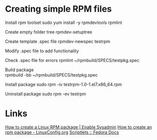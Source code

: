 # Creating simple RPM files

Install rpm toolset
    sudo yum install -y rpmdevtools rpmlint

Create empty folder tree
    rpmdev-setuptree
    
Create template .spec file
    rpmdev-newspec testrpm

Modify .spec file to add functionality

Check .spec file for errors
    rpmlint ~/rpmbuild/SPECS/testpkg.spec
    
Build package    
    rpmbuild -bb ~/rpmbuild/SPECS/testpkg.spec

Install package
    sudo rpm -iv testrpm-1.0-1.el7.x86_64.rpm

Uninstall package
    sudo rpm -ev testrpm

# Links
[How to create a Linux RPM package | Enable Sysadmin](https://www.redhat.com/sysadmin/create-rpm-package)
[How to create an rpm package - LinuxConfig.org](https://linuxconfig.org/how-to-create-an-rpm-package)
[Scriptlets :: Fedora Docs](https://docs.fedoraproject.org/en-US/packaging-guidelines/Scriptlets/#_syntax)
